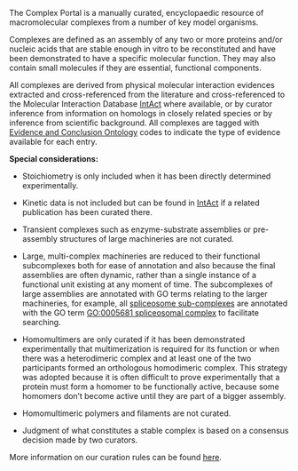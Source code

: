 The Complex Portal is a manually curated, encyclopaedic resource of macromolecular complexes from a number of key model organisms. 

Complexes are defined as an assembly of any two or more proteins and/or nucleic acids that are stable enough in vitro to be reconstituted and have been demonstrated to have a specific molecular function. They may also contain small molecules if they are essential, functional components.

All complexes are derived from physical molecular interaction evidences extracted and cross-referenced from the literature and cross-referenced to the Molecular Interaction Database [IntAct](https://www.ebi.ac.uk/intact/) where available, or by curator inference from information on homologs in closely related species or by inference from scientific background. All complexes are tagged with [Evidence and Conclusion Ontology](https://www.ebi.ac.uk/ols/ontologies/eco) codes to indicate the type of evidence available for each entry.

**Special considerations:**

- Stoichiometry is only included when it has been directly determined experimentally.

- Kinetic data is not included but can be found in [IntAct](https://www.ebi.ac.uk/intact/) if a related publication has been curated there. 

- Transient complexes such as enzyme-substrate assemblies or pre-assembly structures of large machineries are not curated. 

- Large, multi-complex machineries are reduced to their functional subcomplexes both for ease of annotation and also because the final assemblies are often dynamic, rather than a single instance of a functional unit existing at any moment of time. The subcomplexes of large assemblies are annotated with GO terms relating to the larger machineries, for example, all [spliceosome sub-complexes](https://www.ebi.ac.uk/complexportal/complex/search?query=GO:0005681&page=1) are annotated with the GO term [GO:0005681 spliceosomal complex](https://www.ebi.ac.uk/QuickGO/term/GO:0005681) to facilitate searching.

- Homomultimers are only curated if it has been demonstrated experimentally that multimerization is required for its function or when there was a heterodimeric complex and at least one of the two participants formed an orthologous homodimeric complex. This strategy was adopted because it is often difficult to prove experimentally that a protein must form a homomer to be functionally active, because some homomers don’t become active until they are part of a bigger assembly. 

- Homomultimeric polymers and filaments are not curated.

- Judgment of what constitutes a stable complex is based on a consensus decision made by two curators.

More information on our curation rules can be found [here](https://www.ebi.ac.uk/complexportal/documentation#data_content).
